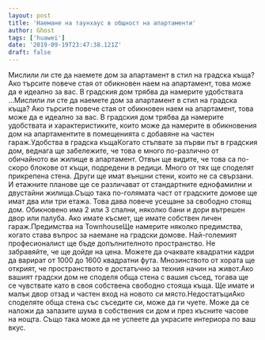 ```yaml
---
layout: post
title: 'Наемане на таунхаус в общност на апартаменти'
author: Ghost
tags: ['huawei']
date: '2019-09-19T23:47:38.121Z'
draft: false
---
```


Мислили ли сте да наемете дом за апартамент в стил на градска къща? Ако търсите повече стая от обикновен наем на апартамент, това може да е идеално за вас. В градския дом трябва да намерите удобствата ...Мислили ли сте да наемете дом за апартамент в стил на градска къща? Ако търсите повече стая от обикновен наем на апартамент, това може да е идеално за вас. В градския дом трябва да намерите удобствата и характеристиките, които може да намерите в обикновения дом на апартаментите в помещенията с добавяне на частен гараж.Удобства в градска къщаКогато стъпвате за първи път в градския дом, веднага ще забележите, че това е много по-различно от обичайното ви жилище в апартамент. Отвън ще видите, че това са по-скоро блокове от къщи, подредени в редици. Много от тях ще споделят прикрепена стена. Други ще имат външни стени, които не са свързани. И етажните планове ще се различават от стандартните еднофамилни и двустайни жилища.Също така по-голямата част от градските домове ще имат два или три етажа. Това дава повече усещане за свободно стоящ дом. Обикновено има 2 или 3 спални, няколко бани и дори вътрешен двор или палуба. Ако имате късмет, ще имате собствен личен гараж.Предимства на TownhouseЩе намерите няколко предимства, когато става въпрос за наемане на градски домове. Най-големият професионалист ще бъде допълнителното пространство. Не забравяйте, че ще дойде на цена. Можете да очаквате квадратни кадри да варират от 1000 до 1600 квадратни фута. Мнозинството от хората ще открият, че пространството е достатъчно за техния начин на живот.Ако вашият градски дом не споделя обща стена с вашия съсед, тогава ще се чувствате като в своя собствена свободно стояща къща. Ще имате и малък двор отзад и частен вход на новото си място.НедостатъциАко споделяте обща стена със съседите си, може да ги чуете. Може да се наложи да запазите шума в собствения си дом и през късните часове на нощта. Също така може да не успеете да украсите интериора по ваш вкус.
